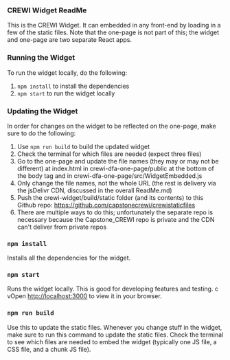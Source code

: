 ### CREWI Widget ReadMe

This is the CREWI Widget. It can embedded in any front-end by loading in a few of the static files. Note that the one-page is not part of this; the widget and one-page are two separate React apps.


### Running the Widget

To run the widget locally, do the following:
1. `npm install` to install the dependencies
2. `npm start` to run the widget locally


### Updating the Widget

In order for changes on the widget to be reflected on the one-page, make sure to do the following:
1. Use `npm run build` to build the updated widget
2. Check the terminal for which files are needed (expect three files)
3. Go to the one-page and update the file names (they may or may not be different) at index.html in crewi-dfa-one-page/public at the bottom of the body tag and in crewi-dfa-one-page/src/WidgetEmbedded.js
4. Only change the file names, not the whole URL (the rest is delivery via the jsDelivr CDN, discussed in the overall ReadMe.md)
5. Push the crewi-widget/build/static folder (and its contents) to this Github repo: https://github.com/capstonecrewi/crewistaticfiles
6. There are multiple ways to do this; unfortunately the separate repo is necessary because the Capstone_CREWI repo is private and the CDN can't deliver from private repos


### `npm install`

Installs all the dependencies for the widget.


### `npm start`

Runs the widget locally. This is good for developing features and testing.
c vOpen [http://localhost:3000](http://localhost:3000) to view it in your browser.


### `npm run build`

Use this to update the static files. Whenever you change stuff in the widget, make sure to run this command to update the static files. Check the terminal to see which files are needed to embed the widget (typically one JS file, a CSS file, and a chunk JS file).